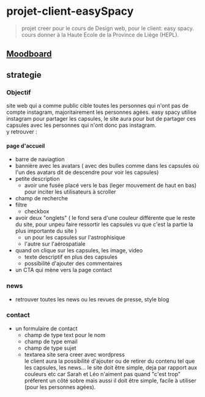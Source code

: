 # projet-client-easySpacy
> projet creer pour le cours de Design web, pour le client: easy spacy.
> cours donner à la Haute Ecole de la Province de Liège (HEPL).

## [Moodboard](https://app.milanote.com/1Ld3Iw1QVmEN5Z?p=YRIU0ZF8jN1)
## strategie
### Objectif 
site web qui a comme public cible toutes les personnes qui n'ont pas de compte instagram, majoritairement les personnes agées. easy spacy utilise instagram pour partager les capsules, le site aura pour but de partager ces capsules avec les personnes qui n'ont donc pas instagram.\
y retrouver :

#### page d'accueil 
* barre de naviagtion 
* bannière avec les avatars ( avec des bulles comme dans les capsules où l'un des avatars dit de descendre pour voir les capsules)
* petite description 
  * avoir une fusée placé vers le bas (leger mouvement de haut en bas) pour inciter les utilisateurs à scroller
* champ de recherche
* filtre 
  * checkbox 
* avoir deux "onglets" ( le fond sera d'une couleur différente que le reste du site, pour unpeu faire ressortir les capsules vu que c'est la partie la plus importante du site )
  * un pour les capsules sur l'astrophisique 
  * l'autre sur l'aérospatiale 
* quand on clique sur les capsules, les image, video 
  * texte descriptif en plus des capsules 
  * possibilité d'ajouter des commentaires
* un CTA qui mène vers la page contact
### news 
* retrouver toutes les news ou les revues de presse, style blog 
### contact 
* un formulaire de contact 
  * champ de type text pour le nom 
  * champ de type email 
  * champ de type sujet 
  * textarea 
site sera creer avec wordpress\
le client aura la possibilité d'ajouter ou de retirer du contenu tel que les capsules, les news...
le site doit être simple, deja par rapport aux couleurs etc car Sarah et Léo n'aiment pas quand "c'est trop" préferent un côté sobre mais aussi il doit être simple, facile à utiliser (pour les personnes agées).
